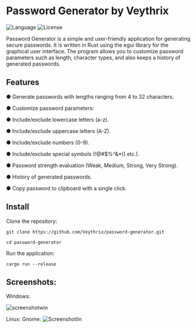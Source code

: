 # Password Generator by Veythrix
![Language](https://img.shields.io/badge/License-AGPL-green)
![License](https://img.shields.io/badge/Language-Rust-orange)

Password Generator is a simple and user-friendly application for generating secure passwords. It is written in Rust using the egui library for the graphical user interface. The program allows you to customize password parameters such as length, character types, and also keeps a history of generated passwords.
## Features

 ● Generate passwords with lengths ranging from 4 to 32 characters.

 ●  Customize password parameters:

●  Include/exclude lowercase letters (a-z).

●  Include/exclude uppercase letters (A-Z).

●   Include/exclude numbers (0-9).

●   Include/exclude special symbols (!@#$%^&*() etc.).

● Password strength evaluation (Weak, Medium, Strong, Very Strong).

● History of generated passwords.

●  Copy password to clipboard with a single click.

## Install
Clone the repository:

```git clone https://github.com/Veythrix/password-generator.git```

```cd password-generator```

Run the application:

```cargo run --release```

## Screenshots:
Windows:

![screenshotwin](https://github.com/user-attachments/assets/36b2a306-3e04-4882-8658-13a22990a0e8)

Linux: Gnome:
![Screenshotlin](https://github.com/user-attachments/assets/a73d3006-b4f5-42c7-bd15-b74d56026b90)
